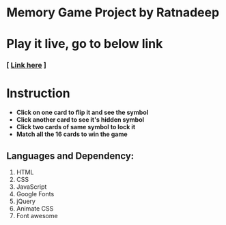 # Memory Game Project by Ratnadeep

# Play it live, go to below link
### [ [Link here](http://ratnadeepbiswakarma.me/Memory-Game/) ]

# Instruction
   * **Click on one card to flip it and see the symbol** 
   * **Click another card to see it's hidden symbol**
   * **Click two cards of same symbol to lock it**
   * **Match all the 16 cards to win the game**
## Languages and Dependency:
1. HTML
2. CSS
3. JavaScript
4. Google Fonts
5. jQuery
6. Animate CSS
7. Font awesome